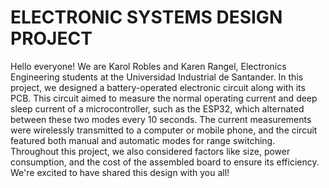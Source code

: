 # ELECTRONIC SYSTEMS DESIGN PROJECT

Hello everyone! We are Karol Robles and Karen Rangel, Electronics Engineering students at the Universidad Industrial de Santander. In this project, we designed a battery-operated electronic circuit along with its PCB. This circuit aimed to measure the normal operating current and deep sleep current of a microcontroller, such as the ESP32, which alternated between these two modes every 10 seconds. The current measurements were wirelessly transmitted to a computer or mobile phone, and the circuit featured both manual and automatic modes for range switching. Throughout this project, we also considered factors like size, power consumption, and the cost of the assembled board to ensure its efficiency. We're excited to have shared this design with you all!
